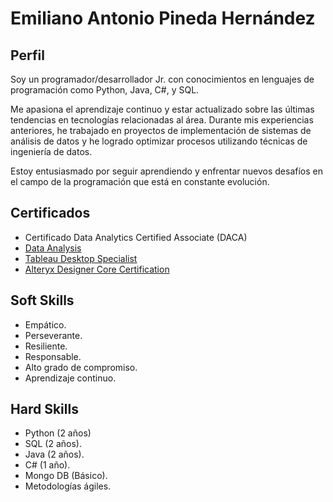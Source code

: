 # Emiliano Antonio Pineda Hernández

## Perfil
Soy un programador/desarrollador Jr. con conocimientos en lenguajes de programación como Python, Java, C#, y SQL.

Me apasiona el aprendizaje continuo y estar actualizado sobre las últimas tendencias en tecnologías relacionadas al área. Durante mis experiencias anteriores, he trabajado en proyectos de implementación de sistemas de análisis de datos y he logrado optimizar procesos utilizando técnicas de ingeniería de datos. 

Estoy entusiasmado por seguir aprendiendo y enfrentar nuevos desafíos en el campo de la programación que está en constante evolución.


## Certificados
 - Certificado Data Analytics Certified Associate (DACA)
 - [Data Analysis](https://www.credly.com/badges/03f376cf-1f5d-4b9f-89df-55ce8abd0c66?source=linked_in_profile)
 - [Tableau Desktop Specialist](https://www.credly.com/badges/1a27b242-bbdc-4a83-8195-78a822a4de05/linked_in_profile)
 - [Alteryx Designer Core Certification](https://www.credly.com/badges/ce94eda8-c528-420c-8067-5d98c6d88837/linked_in_profile)


## Soft Skills
 - Empático.
 - Perseverante.
 - Resiliente.
 - Responsable.
 - Alto grado de compromiso.
 - Aprendizaje continuo.


## Hard Skills
 - Python (2 años)
 - SQL (2 años).
 - Java (2 años).
 - C# (1 año).
 - Mongo DB (Básico).
 - Metodologías ágiles.

